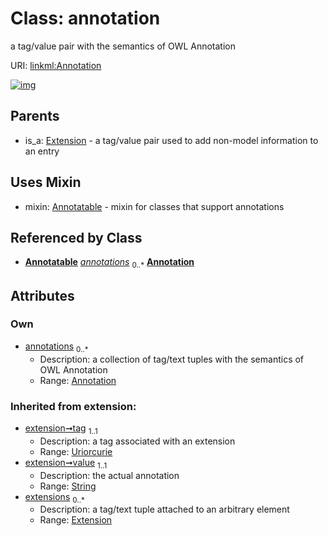 
# Class: annotation


a tag/value pair with the semantics of OWL Annotation

URI: [linkml:Annotation](https://w3id.org/linkml/Annotation)


[![img](https://yuml.me/diagram/nofunky;dir:TB/class/[Extension],[Annotation]<annotations%200..*-++[Annotation&#124;tag(pk)(i):uriorcurie;value(i):string],[Annotation]uses%20-.->[Annotatable],[Extension]^-[Annotation],[Annotatable])](https://yuml.me/diagram/nofunky;dir:TB/class/[Extension],[Annotation]<annotations%200..*-++[Annotation&#124;tag(pk)(i):uriorcurie;value(i):string],[Annotation]uses%20-.->[Annotatable],[Extension]^-[Annotation],[Annotatable])

## Parents

 *  is_a: [Extension](Extension.md) - a tag/value pair used to add non-model information to an entry

## Uses Mixin

 *  mixin: [Annotatable](Annotatable.md) - mixin for classes that support annotations

## Referenced by Class

 *  **[Annotatable](Annotatable.md)** *[annotations](annotations.md)*  <sub>0..\*</sub>  **[Annotation](Annotation.md)**

## Attributes


### Own

 * [annotations](annotations.md)  <sub>0..\*</sub>
     * Description: a collection of tag/text tuples with the semantics of OWL Annotation
     * Range: [Annotation](Annotation.md)

### Inherited from extension:

 * [extension➞tag](extension_tag.md)  <sub>1..1</sub>
     * Description: a tag associated with an extension
     * Range: [Uriorcurie](types/Uriorcurie.md)
 * [extension➞value](extension_value.md)  <sub>1..1</sub>
     * Description: the actual annotation
     * Range: [String](types/String.md)
 * [extensions](extensions.md)  <sub>0..\*</sub>
     * Description: a tag/text tuple attached to an arbitrary element
     * Range: [Extension](Extension.md)

